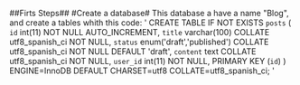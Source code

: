 ##Firts Steps##
#Create a database#
This database a have a name "Blog", and create a tables whith this code: 
'  CREATE TABLE IF NOT EXISTS `posts` (
  `id` int(11) NOT NULL AUTO_INCREMENT,
  `title` varchar(100) COLLATE utf8_spanish_ci NOT NULL,
  `status` enum('draft','published') COLLATE utf8_spanish_ci NOT NULL DEFAULT 'draft',
  `content` text COLLATE utf8_spanish_ci NOT NULL,
  `user_id` int(11) NOT NULL,
  PRIMARY KEY (`id`)
) ENGINE=InnoDB DEFAULT CHARSET=utf8 COLLATE=utf8_spanish_ci;
'
